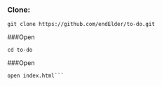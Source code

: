 ### Clone:

```
git clone https://github.com/endElder/to-do.git
```

###Open
```
cd to-do
```

###Open
```
open index.html```

